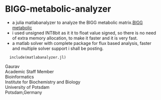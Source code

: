# BIGG-metabolic-analyzer

- a julia matlabanalyzer to analyze the BIGG metabolic matrix.[BIGG metabolic](http://bigg.ucsd.edu/)
- i used unsigned INT8bit as it it to float value signed, so there is no need of extra memory allocation, to make it faster and it is very fast.
- a matlab solver with complete package for flux based analysis, faster and multiple solver support i shall be posting. 
  
```
  include(matlabanalyzer.jl)
```

Gaurav \
Academic Staff Member \
Bioinformatics \
Institute for Biochemistry and Biology \
University of Potsdam \
Potsdam,Germany
